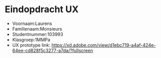 # Eindopdracht UX

- Voornaam:Laurens
- Familienaam:Monsieurs
- Studentnummer:103993
- Klasgroep:1MMPa
- UX prototype link: https://xd.adobe.com/view/d1ebc719-a4af-424e-64ee-cd828f5c3277-a7da/?fullscreen
